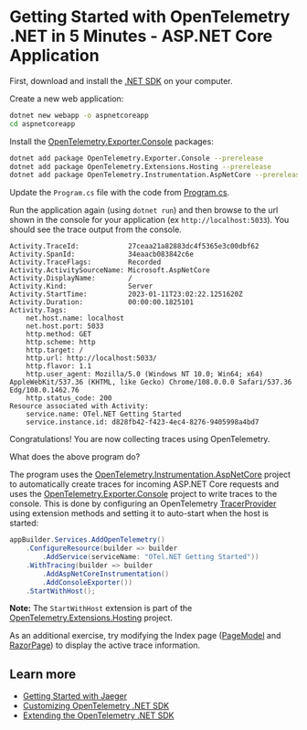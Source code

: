 # Getting Started with OpenTelemetry .NET in 5 Minutes - ASP.NET Core Application

First, download and install the [.NET
SDK](https://dotnet.microsoft.com/download) on your computer.

Create a new web application:

```sh
dotnet new webapp -o aspnetcoreapp
cd aspnetcoreapp
```

Install the
[OpenTelemetry.Exporter.Console](../../../src/OpenTelemetry.Exporter.Console/README.md)
packages:

```sh
dotnet add package OpenTelemetry.Exporter.Console --prerelease
dotnet add package OpenTelemetry.Extensions.Hosting --prerelease
dotnet add package OpenTelemetry.Instrumentation.AspNetCore --prerelease
```

Update the `Program.cs` file with the code from [Program.cs](./Program.cs).

Run the application again (using `dotnet run`) and then browse to the url shown
in the console for your application (ex `http://localhost:5033`). You should see
the trace output from the console.

```text
Activity.TraceId:            27ceaa21a82883dc4f5365e3c00dbf62
Activity.SpanId:             34eaacb083842c6e
Activity.TraceFlags:         Recorded
Activity.ActivitySourceName: Microsoft.AspNetCore
Activity.DisplayName:        /
Activity.Kind:               Server
Activity.StartTime:          2023-01-11T23:02:22.1251620Z
Activity.Duration:           00:00:00.1825101
Activity.Tags:
    net.host.name: localhost
    net.host.port: 5033
    http.method: GET
    http.scheme: http
    http.target: /
    http.url: http://localhost:5033/
    http.flavor: 1.1
    http.user_agent: Mozilla/5.0 (Windows NT 10.0; Win64; x64) AppleWebKit/537.36 (KHTML, like Gecko) Chrome/108.0.0.0 Safari/537.36 Edg/108.0.1462.76
    http.status_code: 200
Resource associated with Activity:
    service.name: OTel.NET Getting Started
    service.instance.id: d828fb42-f423-4ec4-8276-9405998a4bd7
```

Congratulations! You are now collecting traces using OpenTelemetry.

What does the above program do?

The program uses the
[OpenTelemetry.Instrumentation.AspNetCore](../../../src/OpenTelemetry.Instrumentation.AspNetCore/README.md)
project to automatically create traces for incoming ASP.NET Core requests and
uses the
[OpenTelemetry.Exporter.Console](../../../src/OpenTelemetry.Exporter.Console/README.md)
project to write traces to the console. This is done by configuring an
OpenTelemetry [TracerProvider](../customizing-the-sdk/README.MD#tracerprovider)
using extension methods and setting it to auto-start when the host is started:

```csharp
appBuilder.Services.AddOpenTelemetry()
    .ConfigureResource(builder => builder
        .AddService(serviceName: "OTel.NET Getting Started"))
    .WithTracing(builder => builder
        .AddAspNetCoreInstrumentation()
        .AddConsoleExporter())
    .StartWithHost();
```

**Note:** The `StartWithHost` extension is part of the
[OpenTelemetry.Extensions.Hosting](../../../src/OpenTelemetry.Extensions.Hosting/README.md)
project.

As an additional exercise, try modifying the Index page
([PageModel](./Pages/Index.cshtml.cs) and [RazorPage](./Pages/Index.cshtml)) to
display the active trace information.

## Learn more

* [Getting Started with Jaeger](../getting-started-jaeger/README.md)
* [Customizing OpenTelemetry .NET SDK](../customizing-the-sdk/README.md)
* [Extending the OpenTelemetry .NET SDK](../extending-the-sdk/README.md)
